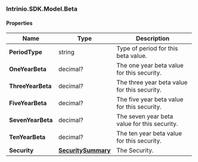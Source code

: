 [//]: # (CLASS:Intrinio.SDK.Model.Beta)

[//]: # (KIND:object)

### Intrinio.SDK.Model.Beta
#### Properties

[//]: # (START_DEFINITION)

Name | Type | Description
------------ | ------------- | -------------
**PeriodType** | string | Type of period for this beta value. &nbsp;
**OneYearBeta** | decimal? | The one year beta value for this security. &nbsp;
**ThreeYearBeta** | decimal? | The three year beta value for this security. &nbsp;
**FiveYearBeta** | decimal? | The five year beta value for this security. &nbsp;
**SevenYearBeta** | decimal? | The seven year beta value for this security. &nbsp;
**TenYearBeta** | decimal? | The ten year beta value for this security. &nbsp;
**Security** | [**SecuritySummary**](SecuritySummary.md) | The Security. &nbsp;

[//]: # (END_DEFINITION)


[//]: # (CONTAINED_CLASS:Intrinio.SDK.Model.SecuritySummary)


